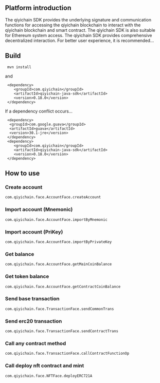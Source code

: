 ## Platform introduction
The qiyichain SDK provides the underlying signature and communication functions for accessing the qiyichain blockchain to interact with the qiyichain blockchain and smart contract. The qiyichain SDK is also suitable for Ethereum system access. The qiyichain SDK provides comprehensive decentralized interaction. For better user experience, it is recommended…

## Build
```
 mvn install
```
and
```
 <dependency>
    <groupId>com.qiyichain</groupId>
    <artifactId>qiyichain-java-sdk</artifactId>
    <version>0.18.0</version>
 </dependency>
```
If a dependency conflict occurs...
```
 <dependency>
  <groupId>com.google.guava</groupId>
  <artifactId>guava</artifactId>
  <version>30.1-jre</version>
 </dependency>
 <dependency>
    <groupId>com.qiyichain</groupId>
    <artifactId>qiyichain-java-sdk</artifactId>
    <version>0.18.0</version>
 </dependency>
```

## How to use
### Create account
```
com.qiyichain.face.AccountFace.createAccount
```
### Import account (Mnemonic)
```
com.qiyichain.face.AccountFace.importByMnemonic
```
### Import account (PriKey)
```
com.qiyichain.face.AccountFace.importByPrivateKey
```
### Get balance 
```
com.qiyichain.face.AccountFace.getMainCoinBalance
```
### Get token balance
```
com.qiyichain.face.AccountFace.getContractCoinBalance
```
### Send base transaction
```
com.qiyichain.face.TransactionFace.sendCommonTrans
```
### Send erc20 transaction
```
com.qiyichain.face.TransactionFace.sendContractTrans
```
### Call any contract method
```
com.qiyichain.face.TransactionFace.callContractFunctionOp
```
### Call deploy nft contract and mint
```
com.qiyichain.face.NFTFace.deployERC721A
```